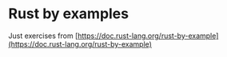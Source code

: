 # **Rust by examples**

Just exercises from [https://doc.rust-lang.org/rust-by-example](https://doc.rust-lang.org/rust-by-example)
